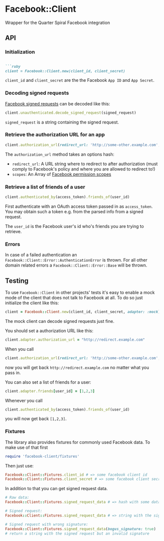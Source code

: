 # Facebook::Client

Wrapper for the Quarter Spiral Facebook integration

## API

### Initialization

```ruby

```ruby
client = Facebook::Client.new(client_id, client_secret)
```

``client_id`` and ``client_secret`` are the the Facebook ``App ID`` and ``App Secret``.

### Decoding signed requests

[Facebook signed requests](https://developers.facebook.com/docs/howtos/login/signed-request/) can be decoded like this:

```ruby
client.unauthenticated.decode_signed_request(signed_request)
```

``signed_request`` is a string containing the signed request.

### Retrieve the authorization URL for an app

```ruby
client.authorization_url(redirect_url: 'http://some-other.example.com', scopes: [])
```

The ``authorization_url`` method takes an options hash:

* ``redirect_url``: A URL string where to redirect to after authorization (must comply to Facebook's policy and where you are allowed to redirect to!)
* ``scopes``: An Array of [Facebook permission scopes](https://developers.facebook.com/docs/reference/login/#permissions)

### Retrieve a list of friends of a user

```ruby
client.authenticated_by(access_token).friends_of(user_id)
```

First authenticate with an OAuth access token passed in as ``access_token``. You may obtain such a token e.g. from the parsed info from a signed request.

The ``user_id`` is the Facebook user's id who's friends you are trying to retrieve.

### Errors

In case of a failed authentication an ``Facebook::Client::Error::AuthenticationError`` is thrown. For all other domain related errors a ``Facebook::Client::Error::Base`` will be thrown.

## Testing

To use ``Facebook::Client`` in other projects' tests it's easy to enable a mock mode of the client that does not talk to Facebook at all. To do so just initialize the client like this:

```ruby
client = Facebook::Client.new(client_id, client_secret, adapter: :mock)
```

The mock client can decode signed requests just fine.

You should set a authorization URL like this:

```ruby
client.adapter.authorization_url = "http://redirect.example.com"
```

When you call

```ruby
client.authorization_url(redirect_url: 'http://some-other.example.com', scopes: [])
```

now you will get back ``http://redirect.example.com`` no matter what
you pass in.

You can also set a list of friends for a user:

```ruby
client.adapter.friends[user_id] = [1,2,3]
```

Whenever you call

```ruby
client.authenticated_by(access_token).friends_of(user_id)
```

you will now get back ``[1,2,3]``.

### Fixtures

The library also provides fixtures for commonly used Facebook data. To make use of that first

```ruby
require 'facebook-client/fixtures'
```

Then just use:

```ruby
Facebook::Client::Fixtures.client_id # => some facebook client id
Facebook::Client::Fixtures.client_secret # => some facebook client secret
```

In addition to that you can get signed request data.

```ruby
# Raw data:
Facebook::Client::Fixtures.signed_request_data # => hash with some data

# Signed request:
Facebook::Client::Fixtures.signed_request_data # => string with the signed request

# Signed request with wrong signature:
Facebook::Client::Fixtures.signed_request_data(bogus_signature: true)
# return a string with the signed request but an invalid signature
```

